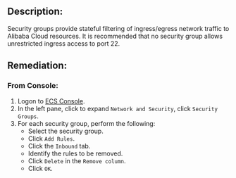 ## Description:

Security groups provide stateful filtering of ingress/egress network traffic to Alibaba Cloud resources. It is recommended that no security group allows unrestricted ingress access to port 22.

## Remediation:

### From Console:

1. Logon to [ECS Console](https://ecs.console.aliyun.com/).
2. In the left pane, click to expand `Network and Security`, click `Security Groups`.
3. For each security group, perform the following:
   - Select the security group.
   - Click `Add Rules`.
   - Click the `Inbound` tab.
   - Identify the rules to be removed.
   - Click `Delete` in the `Remove column`.
   - Click `OK`.